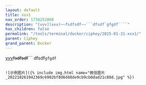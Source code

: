 ```yaml
---
layout: default
title: xxx1
nav_order: 1738252800
description: "[vvv](xxx)~~fsdfsdf~~```dfsdf`gfgdf````"
has_children: false
permalink: "/tools/terminal/docker/ciphey/2025-01-31-xxx1/"
parent: Ciphey
grand_parent: Docker
---
```


[vvv](xxx)~~fsdfsdf~~```
dfsdf`gfgdf`
```

![示例图片]({% include img.html name="微信图片_202210261942369c6902bf8d6d48de9cb9cb0dad21c88d.jpg" %})
